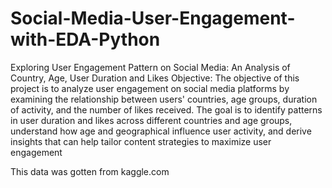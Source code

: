 # Social-Media-User-Engagement-with-EDA-Python
Exploring User Engagement Pattern on Social Media: An Analysis of Country, Age, User Duration and Likes
Objective: The objective of this project is to analyze user engagement on social media platforms by examining the relationship between users' countries, age groups, duration of activity, and the number of likes received. The goal is to identify patterns in user duration and likes across different countries and age groups, understand how age and geographical influence user activity, and derive insights that can help tailor content strategies to maximize user engagement

This data was gotten from kaggle.com
